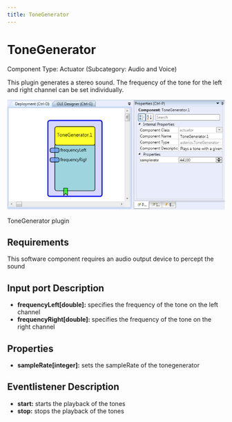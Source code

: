 ```yaml
---
title: ToneGenerator
---
```


# ToneGenerator

Component Type: Actuator (Subcategory: Audio and Voice)

This plugin generates a stereo sound. The frequency of the tone for the left and right channel can be set individually.

![Screenshot: ToneGenerator plugin](img/tonegenerator.png "Screenshot: ToneGenerator plugin")

ToneGenerator plugin

## Requirements

This software component requires an audio output device to percept the sound

## Input port Description

*   **frequencyLeft\[double\]:** specifies the frequency of the tone on the left channel
*   **frequencyRight\[double\]:** specifies the frequency of the tone on the right channel

## Properties

*   **sampleRate\[integer\]:** sets the sampleRate of the tonegenerator

## Eventlistener Description

*   **start:** starts the playback of the tones
*   **stop:** stops the playback of the tones